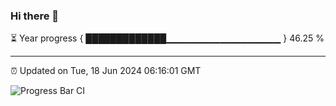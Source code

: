### Hi there 👋

⏳ Year progress { █████████████▁▁▁▁▁▁▁▁▁▁▁▁▁▁▁▁▁ } 46.25 %

---

⏰ Updated on Tue, 18 Jun 2024 06:16:01 GMT

![Progress Bar CI](https://github.com/liununu/liununu/workflows/Progress%20Bar%20CI/badge.svg)
